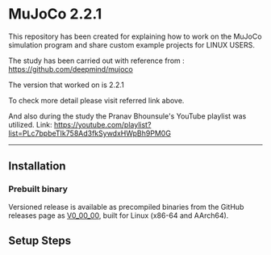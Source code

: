 # MuJoCo 2.2.1

This repository has been created for explaining how to work on the MuJoCo simulation program and share custom example projects for LINUX USERS. 

The study has been carried out with reference from : https://github.com/deepmind/mujoco

The version that worked on is 2.2.1

To check more detail please visit referred link above.

And also during the study the Pranav Bhounsule's YouTube playlist was utilized. Link: https://youtube.com/playlist?list=PLc7bpbeTIk758Ad3fkSywdxHWpBh9PM0G

---

## Installation

### Prebuilt binary
Versioned release is available as precompiled binaries from the GitHub releases page as [V0_00_00](https://www.google.com.tr/), built for Linux (x86-64 and AArch64).

## Setup Steps













